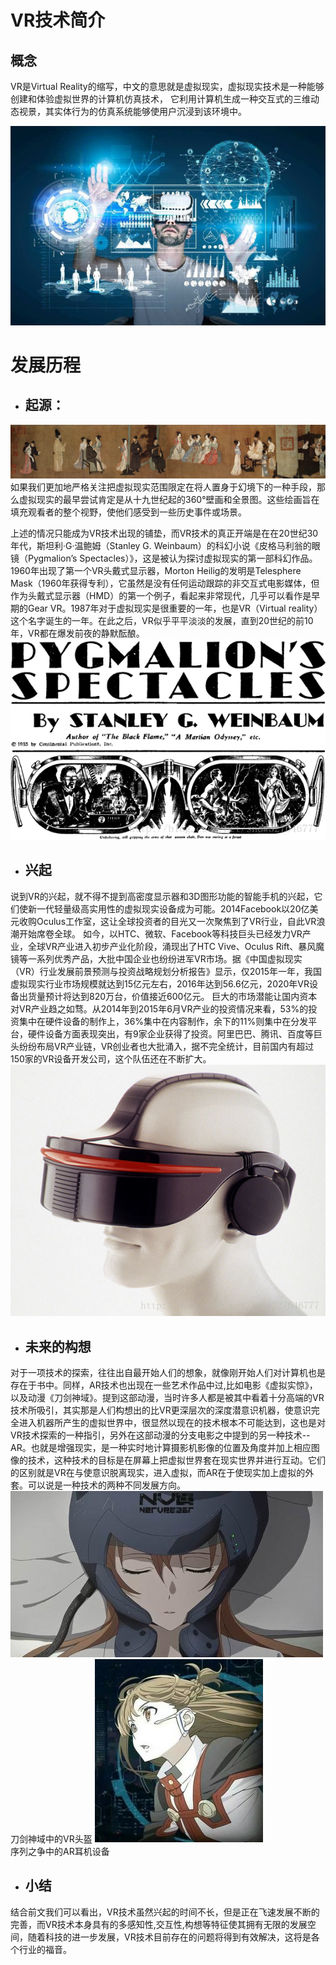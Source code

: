 #          VR技术简介

## 概念
VR是Virtual Reality的缩写，中文的意思就是虚拟现实，虚拟现实技术是一种能够创建和体验虚拟世界的计算机仿真技术， 它利用计算机生成一种交互式的三维动态视景，其实体行为的仿真系统能够使用户沉浸到该环境中。

![](images\timg.jpg)

# 发展历程

- ## 起源：
![](images\u=204904123,2737503.jpg)
 如果我们更加地严格关注把虚拟现实范围限定在将人置身于幻境下的一种手段，那么虚拟现实的最早尝试肯定是从十九世纪起的360°壁画和全景图。这些绘画旨在填充观看者的整个视野，使他们感受到一些历史事件或场景。

 上述的情况只能成为VR技术出现的铺垫，而VR技术的真正开端是在在20世纪30年代，斯坦利·G·温鲍姆（Stanley G. Weinbaum）的科幻小说《皮格马利翁的眼镜（Pygmalion’s Spectacles）》，这是被认为探讨虚拟现实的第一部科幻作品。1960年出现了第一个VR头戴式显示器，Morton Heilig的发明是Telesphere Mask（1960年获得专利），它虽然是没有任何运动跟踪的非交互式电影媒体，但作为头戴式显示器（HMD）的第一个例子，看起来非常现代，几乎可以看作是早期的Gear VR。1987年对于虚拟现实是很重要的一年，也是VR（Virtual reality）这个名字诞生的一年。在此之后，VR似乎平平淡淡的发展，直到20世纪的前10年，VR都在爆发前夜的静默酝酿。
![](images\20170314174405115.png)
 - ## 兴起

 说到VR的兴起，就不得不提到高密度显示器和3D图形功能的智能手机的兴起，它们使新一代轻量级高实用性的虚拟现实设备成为可能。2014Facebook以20亿美元收购Oculus工作室，这让全球投资者的目光又一次聚焦到了VR行业，自此VR浪潮开始席卷全球。 
如今，以HTC、微软、Facebook等科技巨头已经发力VR产业，全球VR产业进入初步产业化阶段，涌现出了HTC Vive、Oculus Rift、暴风魔镜等一系列优秀产品，大批中国企业也纷纷进军VR市场。据《中国虚拟现实（VR）行业发展前景预测与投资战略规划分析报告》显示，仅2015年一年，我国虚拟现实行业市场规模就达到15亿元左右，2016年达到56.6亿元，2020年VR设备出货量预计将达到820万台，价值接近600亿元。 
巨大的市场潜能让国内资本对VR产业趋之如骛。从2014年到2015年6月VR产业的投资情况来看，53%的投资集中在硬件设备的制作上，36%集中在内容制作，余下的11%则集中在分发平台，硬件设备方面表现突出，有9家企业获得了投资。阿里巴巴、腾讯、百度等巨头纷纷布局VR产业链，VR创业者也大批涌入，据不完全统计，目前国内有超过150家的VR设备开发公司，这个队伍还在不断扩大。 
![](images\20170314210311842.jpg)
- ## 未来的构想

对于一项技术的探索，往往出自最开始人们的想象，就像刚开始人们对计算机也是存在于书中。同样，AR技术也出现在一些艺术作品中过,比如电影《虚拟实惊》，以及动漫《刀剑神域》。提到这部动漫，当时许多人都是被其中看着十分高端的VR技术所吸引，其实那是人们构想出的比VR更深层次的深度潜意识机器，使意识完全进入机器所产生的虚拟世界中，很显然以现在的技术根本不可能达到，这也是对VR技术探索的一种指引，另外在这部动漫的分支电影之中提到的另一种技术--AR。也就是增强现实，是一种实时地计算摄影机影像的位置及角度并加上相应图像的技术，这种技术的目标是在屏幕上把虚拟世界套在现实世界并进行互动。它们的区别就是VR在与使意识脱离现实，进入虚拟，而AR在于使现实加上虚拟的外套。可以说是一种技术的两种不同发展方向。
![](images\untitled.png)
刀剑神域中的VR头盔
![](images\u=204904123,2737503724&fm=26&gp=0.jpg)    
  序列之争中的AR耳机设备
- ## 小结
结合前文我们可以看出，VR技术虽然兴起的时间不长，但是正在飞速发展不断的完善，而VR技术本身具有的多感知性,交互性,构想等特征使其拥有无限的发展空间，随着科技的进一步发展，VR技术目前存在的问题将得到有效解决，这将是各个行业的福音。
